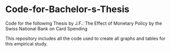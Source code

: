 # Code-for-Bachelor-s-Thesis
Code for the following Thesis by J.F.: The Effect of Monetary Policy by the Swiss National Bank on Card Spending

This repository includes all the code used to create all graphs and tables for this empirical study.
